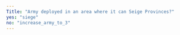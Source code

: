 ```yaml
---
Title: "Army deployed in an area where it can Seige Provinces?"
yes: "siege"
no: "increase_army_to_3"
---
```

